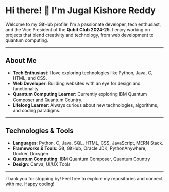 # Hi there! 👋 I'm Jugal Kishore Reddy

Welcome to my GitHub profile! I'm a passionate developer, tech enthusiast, and the Vice President of the **Qubit Club 2024-25**. I enjoy working on projects that blend creativity and technology, from web development to quantum computing.

---

##  About Me
- **Tech Enthusiast**: I love exploring technologies like Python, Java, C, HTML, and CSS.  
- **Web Developer**: Building websites with an eye for design and functionality.  
- **Quantum Computing Learner**: Currently exploring IBM Quantum Composer and Quantum Country.  
- **Lifelong Learner**: Always curious about new technologies, algorithms, and coding paradigms.

---

##  Technologies & Tools
- **Languages**: Python, C, Java, SQL, HTML, CSS, JavaScript, MERN Stack.  
- **Frameworks & Tools**: Git, GitHub, Oracle JDK, PythonAnywhere, Docker, Doxygen.  
- **Quantum Computing**: IBM Quantum Composer, Quantum Country  
- **Design**: Canva, UI/UX Tools  

---
Thank you for stopping by! Feel free to explore my repositories and connect with me. Happy coding!
